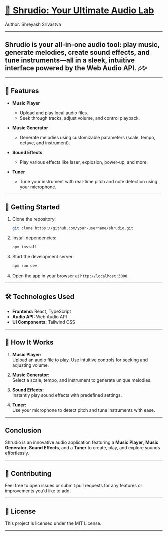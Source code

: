 # [🎵 Shrudio: Your Ultimate Audio Lab](https://shrudio-by-shreyash.vercel.app/)

Author: Shreyash Srivastva

---

## Shrudio is your all-in-one audio tool: play music, generate melodies, create sound effects, and tune instruments—all in a sleek, intuitive interface powered by the Web Audio API. 🎶✨ 

---

## 🌟 Features  

- **Music Player**  
  - Upload and play local audio files.  
  - Seek through tracks, adjust volume, and control playback.  

- **Music Generator**  
  - Generate melodies using customizable parameters (scale, tempo, octave, and instrument).  

- **Sound Effects**  
  - Play various effects like laser, explosion, power-up, and more.  

- **Tuner**  
  - Tune your instrument with real-time pitch and note detection using your microphone.  

---

## 🚀 Getting Started  

1. Clone the repository:  
   ```bash  
   git clone https://github.com/your-username/shrudio.git  
   ```  

2. Install dependencies:  
   ```bash  
   npm install  
   ```  

3. Start the development server:  
   ```bash  
   npm run dev  
   ```  

4. Open the app in your browser at `http://localhost:3000`.  

---

## 🛠️ Technologies Used  

- **Frontend:** React, TypeScript  
- **Audio API:** Web Audio API  
- **UI Components:** Tailwind CSS  

---

## 🎤 How It Works  

1. **Music Player:**  
   Upload an audio file to play. Use intuitive controls for seeking and adjusting volume.  

2. **Music Generator:**  
   Select a scale, tempo, and instrument to generate unique melodies.  

3. **Sound Effects:**  
   Instantly play sound effects with predefined settings.  

4. **Tuner:**  
   Use your microphone to detect pitch and tune instruments with ease.

--- 

## Conclusion 

Shrudio is an innovative audio application featuring a **Music Player**, **Music Generator**, **Sound Effects**, and a **Tuner** to create, play, and explore sounds effortlessly.  

---

## 🤝 Contributing  

Feel free to open issues or submit pull requests for any features or improvements you'd like to add.  

---

## 📄 License  

This project is licensed under the MIT License.  

---
